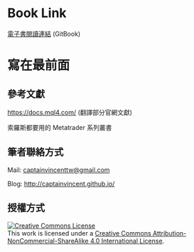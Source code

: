 # Book Link
[電子書閱讀連結](https://www.gitbook.com/book/captainvincent/reactnative/details) (GitBook)

# 寫在最前面


## 參考文獻
https://docs.mql4.com/ (翻譯部分官網文獻)

索羅斯都要用的 Metatrader 系列叢書

## 筆者聯絡方式
Mail: [captainvincenttw@gmail.com](mailto:captainvincenttw@gmail.com)

Blog: http://captainvincent.github.io/

## 授權方式
<a rel="license" href="http://creativecommons.org/licenses/by-nc-sa/4.0/"><img alt="Creative Commons License" style="border-width:0" src="https://i.creativecommons.org/l/by-nc-sa/4.0/88x31.png" /></a><br />This work is licensed under a <a rel="license" href="http://creativecommons.org/licenses/by-nc-sa/4.0/">Creative Commons Attribution-NonCommercial-ShareAlike 4.0 International License</a>.
